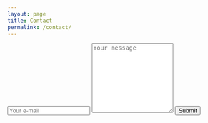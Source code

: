 ```yaml
---
layout: page
title: Contact
permalink: /contact/
---
```


<form class="contact-form" action="https://formspree.io/mwgvbkrm" method="POST">
  <input type="text" name="_replyto" placeholder="Your e-mail">
  <textarea type="text" name="content" rows="10" placeholder="Your message"></textarea>
  <input type="hidden" name="_subject" value="New Contact Form Submission">
  <input type="hidden" name="_next" value="/contact">
  <input type="text" name="_gotcha" style="display:none">
  <input type="submit" class="pageButton" value="Submit">
</form>